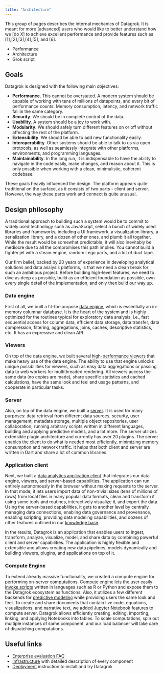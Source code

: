 ```yaml
---
title: "Architecture"
---
```


This group of pages describes the internal mechanics of Datagrok. It is meant for more [advanced] users who would like to better understand how we [do X] to achieve excellent performance and provide features such as [1],[2],[3],[4],[5], and [6].

* Performance
* Architecture
* Grok script

## Goals

Datagrok is designed with the following main objectives:

* **Performance**. This cannot be overstated. A modern system should be capable of working with tens of millions of
  datapoints, and every bit of performance counts. Memory consumption, latency, and network traffic fall in the same
  category.
* **Security**. We should be in complete control of the data.
* **Usability**. A system should be a joy to work with.
* **Modularity**. We should safely turn different features on or off without affecting the rest of the platform.
* **Extensibility**. We should be able to add new functionality easily.
* **Interoperability**. Other systems should be able to talk to us via open protocols, as well as seamlessly integrate
  with other platforms, environments, and programming languages.
* **Maintainability**. In the long run, it is indispensable to have the ability to navigate in the code easily, make
  changes, and reason about it. This is only possible when working with a clean, minimalistic, coherent codebase.

These goals heavily influenced the design. The platform appears quite traditional on the surface, as it consists of two
parts - client and server. However, the way these parts work and connect is quite unusual.

## Design philosophy

A traditional approach to building such a system would be to commit to widely used technology such as JavaScript, select
a bunch of widely used libraries and frameworks, including a UI framework, a visualization library, a serialization
library, and a dozen of other ones, and plumb it all together. While the result would be somewhat predictable, it will
also inevitably be mediocre due to all the compromises this path implies. You cannot build a fighter jet with a steam
engine, random Lego parts, and a lot of duct tape.

Our firm belief, backed by 20 years of experience in developing analytical solutions and data analysis platforms, is
that we need a clean break for such an ambitious project. Before building high-level features, we need to dive as deep
as possible, build as an efficient foundation as possible, own every single detail of the implementation, and only then
build our way up.

### Data engine

First of all, we built a fit-for-purpose [data engine](infrastructure.md#in-memory-database), which is essentially an
in-memory columnar database. It is the heart of the system and is highly optimized for the routines typical for
exploratory data analysis, i.e., fast sequential access for column data, efficient data storage, data transfer, data
compression, filtering, aggregations, joins, caches, descriptive statistics, etc. It has an expressive and clean API.

### Viewers

On top of the data engine, we built several [high-performance viewers](infrastructure.md#viewers)
that make heavy use of the data engine. The ability to use that engine unlocks unique possibilities for viewers, such as
easy data aggregations or passing data to web workers for multithreaded rendering. All viewers access the same data (no
copies are made), share specific statistics and cached calculations, have the same look and feel and usage patterns, and
cooperate in particular tasks.

### Server

Also, on top of the data engine, we built a [server](infrastructure.md#datlas). It is used for many purposes: data
retrieval from different data sources, security, user management, metadata storage, multiple object repositories, user
collaboration, running arbitrary scripts written in different languages, building and applying predictive models, and a
lot more. The server utilizes extensible plugin architecture and currently has over 20 plugins. The server enables the
client to do what is needed most efficiently, minimizing memory consumption and network traffic. It helps that both
client and server are written in Dart and share a lot of common libraries.

### Application client

Next, we built a [data analytics application client](infrastructure.md#web-application) that integrates our data engine,
viewers, and server-based capabilities. The application can run entirely autonomously in the browser without making
requests to the server. In that mode, it lets users import data of non-trivial sizes (tens of millions of rows) from
local files in many popular data formats, clean and transform it using some tools and routines, interactively visualize
it, and export the data. Using the server-based capabilities, it gets to another level by centrally managing data
connections, enabling data governance and provenance, enabling scripting, providing data modeling capabilities, and
dozens of other features outlined in our [knowledge base](../../home.md).

In the results, Datagrok is an application that enables users to ingest, transform, analyze, visualize, model, and share
data by combining powerful client and server capabilities. The application is highly flexible and extensible and allows
creating new data pipelines, models dynamically and building viewers, plugins, and applications on top of it.

### Compute Engine

To extend already massive functionality, we created a compute engine for performing on-server computations. Compute
engine lets the user easily [invoke scripts](../../compute/scripting.md) written in languages such as R or Python and
expose them to the Datagrok ecosystem as functions. Also, it utilizes a few different backends
for [predictive modeling](../../learn/predictive-modeling.md) while providing users the same look and feel. To create
and share documents that contain live code, equations, visualizations, and narrative text, we added
[Jupyter Notebook](../../compute/jupyter-notebook.md) features to compute server. Datagrok allows efficiently creating,
editing, importing, linking, and applying Notebooks into tables. To scale computations, spin out multiple instances of
some component, and our load balancer will take care of dispatching computations.

## Useful links

* [Enterprise evaluation FAQ](enterprise-evaluation-faq.md)
* [Infrastructure](infrastructure.md) with detailed description of every component
* [Deployment](deploy/deploy.md) instruction to install and try Datagrok

